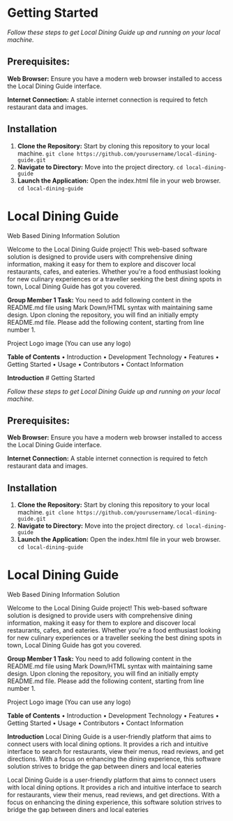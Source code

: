 # Getting Started

*Follow these steps to get Local Dining Guide up and running on your local machine.*

## Prerequisites:
**Web Browser:** Ensure you have a modern web browser installed to access the Local Dining Guide interface.

**Internet Connection:** A stable internet connection is required to fetch restaurant data and images.

## Installation
1. **Clone the Repository:**   Start by cloning this repository to your local machine.
`git clone https://github.com/yourusername/local-dining-guide.git`
2. **Navigate to Directory:**  Move into the project directory. 
`cd local-dining-guide                                       `
3. **Launch the Application:** Open the index.html file in your web browser. 
`cd local-dining-guide                                       `
# Local Dining Guide

Web Based Dining Information Solution


Welcome to the Local Dining Guide project! This web-based software solution is designed to provide users with comprehensive dining information, making it easy for them to explore and discover local restaurants, cafes, and eateries. Whether you're a food enthusiast looking for new culinary experiences or a traveller seeking the best dining spots in town, Local Dining Guide has got you covered.

**Group Member 1 Task:** You need to add following content in the README.md file using Mark Down/HTML syntax with maintaining same design. Upon cloning the repository, you will find an initially empty README.md file. Please add the following content, starting from line number 1. 


Project Logo image (You can use any logo) 

**Table of Contents** 
		• Introduction 
		• Development Technology 
		• Features 
		• Getting Started 
		• Usage 
		• Contributors 
		• Contact Information

 **Introduction**   # Getting Started

*Follow these steps to get Local Dining Guide up and running on your local machine.*

## Prerequisites:
**Web Browser:** Ensure you have a modern web browser installed to access the Local Dining Guide interface.

**Internet Connection:** A stable internet connection is required to fetch restaurant data and images.

## Installation
1. **Clone the Repository:**   Start by cloning this repository to your local machine.
`git clone https://github.com/yourusername/local-dining-guide.git`
2. **Navigate to Directory:**  Move into the project directory. 
`cd local-dining-guide                                       `
3. **Launch the Application:** Open the index.html file in your web browser. 
`cd local-dining-guide                                       `
# Local Dining Guide

Web Based Dining Information Solution


Welcome to the Local Dining Guide project! This web-based software solution is designed to provide users with comprehensive dining information, making it easy for them to explore and discover local restaurants, cafes, and eateries. Whether you're a food enthusiast looking for new culinary experiences or a traveller seeking the best dining spots in town, Local Dining Guide has got you covered.

**Group Member 1 Task:** You need to add following content in the README.md file using Mark Down/HTML syntax with maintaining same design. Upon cloning the repository, you will find an initially empty README.md file. Please add the following content, starting from line number 1. 


Project Logo image (You can use any logo) 

**Table of Contents** 
		• Introduction 
		• Development Technology 
		• Features 
		• Getting Started 
		• Usage 
		• Contributors 
		• Contact Information

 **Introduction** 
Local Dining Guide is a user-friendly platform that aims to connect users with local dining options. It provides a rich and intuitive interface to search for restaurants, view their menus, read reviews, and get directions. With a focus on enhancing the dining experience, this software solution strives to bridge the gap between diners and local eateries


Local Dining Guide is a user-friendly platform that aims to connect users with local dining options. It provides a rich and intuitive interface to search for restaurants, view their menus, read reviews, and get directions. With a focus on enhancing the dining experience, this software solution strives to bridge the gap between diners and local eateries
